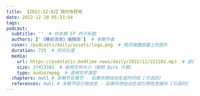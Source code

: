 ```yaml
---
title: 【2022-12-02】锦州急转弯
date: 2022-12-20 05:53:54
tags:
podcast:
  subtitle: ''  # 你本期 EP 的子标题
  authors: ['《睡前消息》编辑部']  # 本期作者
  cover: /podcasts/daily/assets/logo.png  # 网页端播放器上的图片
  duration: 725  # 时间长度
  media:
    url: https://podstatic.bedtime.news/daily/2022/12/221202.mp3  # 音频文件
    size: 17413101  # 音频文件大小（按照 Byte 计算）
    type: audio/mpeg  # 音频文件类型
  chapters: null # 本期节目章节 - 如果你想自动生成时间线 [可选的]
  references: null # 本期节目引用信息 - 如果你想自动生成引用信息模块 [可选的]
---
```


